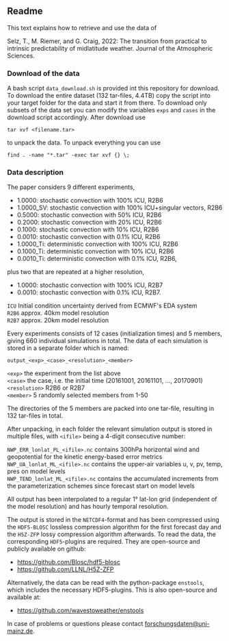 ## Readme
This text explains how to retrieve and use the data of

Selz, T., M. Riemer, and G. Craig, 2022: The transition from practical to intrinsic predictability of midlatitude weather. Journal of the Atmospheric Sciences.

### Download of the data
A bash script `data_download.sh` is provided int this repository for download. To download the entire dataset (132 tar-files, 4.4TB) copy the script into your target folder for the data and start it from there. To download only subsets of the data set you can modify the variables `exps` and `cases` in the download script accordingly. After download use

    tar xvf <filename.tar>
    
to unpack the data. To unpack everything you can use

    find . -name "*.tar" -exec tar xvf {} \;

### Data description
The paper considers 9 different experiments, 
- 1.0000:    stochastic convection with 100% ICU, R2B6
- 1.0000_SV: stochastic convection with 100% ICU+singular vectors, R2B6
- 0.5000:    stochastic convection with  50% ICU, R2B6
- 0.2000:    stochastic convection with  20% ICU, R2B6
- 0.1000:    stochastic convection with  10% ICU, R2B6
- 0.0010:    stochastic convection with 0.1% ICU, R2B6
- 1.0000_Ti: deterministic convection with 100% ICU, R2B6
- 0.1000_Ti: deterministic convection with  10% ICU, R2B6
- 0.0010_Ti: deterministic convection with 0.1% ICU, R2B6,

plus two that are repeated at a higher resolution,
- 1.0000:    stochastic convection with 100% ICU, R2B7
- 0.0010:    stochastic convection with 0.1% ICU, R2B7.

`ICU` Initial condition uncertainty derived from ECMWF's EDA system  
`R2B6` approx. 40km model resolution  
`R2B7` approx. 20km model resolution 

Every experiments consists of 12 cases (initialization times) and 5 members, giving 660 individual simulations in total. The data of each simulation is stored in a separate folder which is named:

    output_<exp>_<case>_<resolution>_<member>  
        
`<exp>`   the experiment from the list above  
`<case>` the case, i.e. the initial time (20161001, 20161101, ..., 20170901)  
`<resolution>` R2B6 or R2B7  
`<member>` 5 randomly selected members from 1-50

The directories of the 5 members are packed into one tar-file, resulting in 132 tar-files in total.

After unpacking, in each folder the relevant simulation output is stored in multiple files, with `<ifile>` being a 4-digit consecutive number:

`NWP_ERR_lonlat_PL_<ifile>.nc` contains 300hPa horizontal wind and geopotential for the kinetic energy-based error metrics
`NWP_UA_lonlat_ML_<ifile>.nc` contains the upper-air variables u, v, pv, temp, pres on model levels  
`NWP_TEND_lonlat_ML_<ifile>.nc` contains the accumulated increments from the parameterization schemes since forecast start on model levels

All output has been interpolated to a regular 1° lat-lon grid (independent of the model resolution) and has hourly temporal resolution.

The output is stored in the `NETCDF4`-format and has been compressed using the `HDF5-BLOSC` lossless compression algorithm for the first forecast day and the `H5Z-ZFP` lossy compression algorithm afterwards. To read the data, the corresponding `HDF5`-plugins are required. They are open-source and publicly available on github:
- https://github.com/Blosc/hdf5-blosc
- https://github.com/LLNL/H5Z-ZFP

Alternatively, the data can be read with the python-package `enstools`, which includes the necessary HDF5-plugins. This is also open-source and available at:
- https://github.com/wavestoweather/enstools

In case of problems or questions please contact forschungsdaten@uni-mainz.de.
